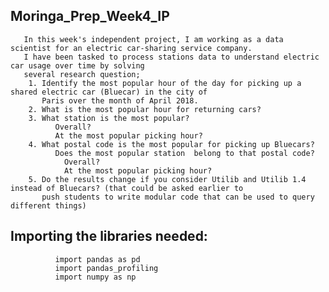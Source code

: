 ## Moringa_Prep_Week4_IP
       In this week's independent project, I am working as a data scientist for an electric car-sharing service company. 
       I have been tasked to process stations data to understand electric car usage over time by solving 
       several research question;
        1. Identify the most popular hour of the day for picking up a shared electric car (Bluecar) in the city of 
           Paris over the month of April 2018.
        2. What is the most popular hour for returning cars?
        3. What station is the most popular?
              Overall?
              At the most popular picking hour?
        4. What postal code is the most popular for picking up Bluecars? 
              Does the most popular station  belong to that postal code?
                Overall?
                At the most popular picking hour?
        5. Do the results change if you consider Utilib and Utilib 1.4 instead of Bluecars? (that could be asked earlier to 
           push students to write modular code that can be used to query different things)
           
## Importing the libraries needed:
              import pandas as pd
              import pandas_profiling
              import numpy as np
